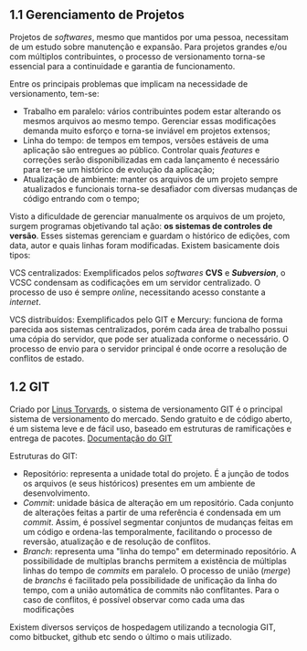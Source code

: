 ## 1.1 Gerenciamento de Projetos

Projetos de _softwares_, mesmo que mantidos por uma pessoa, necessitam de um estudo sobre manutenção e expansão. Para projetos grandes e/ou com múltiplos contribuintes, o processo de versionamento torna-se essencial para a continuidade e garantia de funcionamento.

Entre os principais problemas que implicam na necessidade de versionamento, tem-se:

* Trabalho em paralelo: vários contribuintes podem estar alterando os mesmos arquivos ao mesmo tempo. Gerenciar essas modificações demanda muito esforço e torna-se inviável em projetos extensos;
* Linha do tempo: de tempos em tempos, versões estáveis de uma aplicação são entregues ao público. Controlar quais _features_ e correções serão disponibilizadas em cada lançamento é necessário para ter-se um histórico de evolução da aplicação;
* Atualização de ambiente: manter os arquivos de um projeto sempre atualizados e funcionais torna-se desafiador com diversas mudanças de código entrando com o tempo;

Visto a dificuldade de gerenciar manualmente os arquivos de um projeto, surgem programas objetivando tal ação: **os sistemas de controles de versão**. Esses sistemas gerenciam e guardam o histórico de edições, com data, autor e quais linhas foram modificadas.
Existem basicamente dois tipos:

VCS centralizados: Exemplificados pelos _softwares_ **CVS** e _**Subversion**_, o VCSC condensam as codificações em um servidor centralizado. O processo de uso é sempre _online_, necessitando acesso constante a _internet_.  

VCS distribuídos: Exemplificados pelo GIT e Mercury: funciona de forma parecida aos sistemas centralizados, porém cada área de trabalho possui uma cópia do servidor, que pode ser atualizada conforme o necessário. O processo de envio para o servidor principal é onde ocorre a resolução de conflitos de estado.
## 1.2 GIT

Criado por [Linus Torvards](https://pt.wikipedia.org/wiki/Linus_Torvalds), o sistema de versionamento GIT é o principal sistema de versionamento do mercado. Sendo gratuito e de código aberto, é um sistema leve e de fácil uso, baseado em estruturas de ramificações e entrega de pacotes.
[Documentação do GIT](https://git-scm.com/downloads)

Estruturas do GIT:
* Repositório: representa a unidade total do projeto. É a junção de todos os arquivos (e seus históricos) presentes em um ambiente de desenvolvimento.
* _Commit_: unidade básica de alteração em um repositório. Cada conjunto de alterações feitas a partir de uma referência é condensada em um _commit_. Assim, é possível segmentar conjuntos de mudanças feitas em um código e ordena-las temporalmente, facilitando o processo de reversão, atualização e de resolução de conflitos.
* _Branch_: representa uma "linha do tempo" em determinado repositório. A possibilidade de multiplas branchs permitem a existência de múltiplas linhas do tempo de _commits_ em paralelo. O processo de união (_merge_) de _branchs_ é facilitado pela possibilidade de unificação da linha do tempo, com a união automática de commits não conflitantes. Para o caso de conflitos, é possível observar como cada uma das modificações

Existem diversos serviços de hospedagem utilizando a tecnologia GIT, como bitbucket, github etc sendo o último o mais utilizado.

